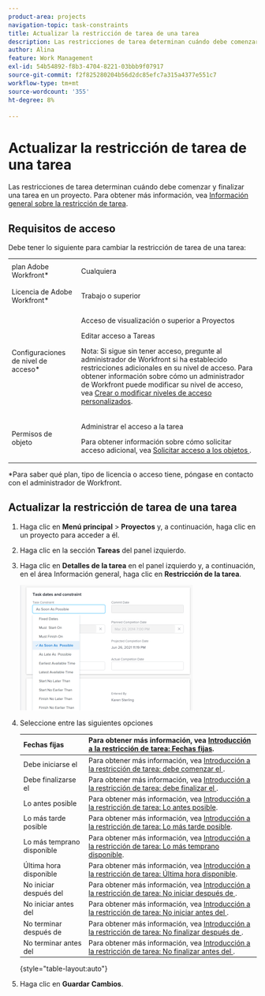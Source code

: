 ```yaml
---
product-area: projects
navigation-topic: task-constraints
title: Actualizar la restricción de tarea de una tarea
description: Las restricciones de tarea determinan cuándo debe comenzar y finalizar una tarea en un proyecto. Para obtener más información, vea Información general sobre las restricciones de tarea.
author: Alina
feature: Work Management
exl-id: 54b54892-f8b3-4704-8221-03bbb9f07917
source-git-commit: f2f825280204b56d2dc85efc7a315a4377e551c7
workflow-type: tm+mt
source-wordcount: '355'
ht-degree: 8%

---
```


# Actualizar la restricción de tarea de una tarea

Las restricciones de tarea determinan cuándo debe comenzar y finalizar una tarea en un proyecto. Para obtener más información, vea [Información general sobre la restricción de tarea](../../../manage-work/tasks/task-constraints/task-constraint-overview.md).

## Requisitos de acceso

Debe tener lo siguiente para cambiar la restricción de tarea de una tarea:

<table style="table-layout:auto"> 
 <col> 
 <col> 
 <tbody> 
  <tr> 
   <td role="rowheader">plan Adobe Workfront*</td> 
   <td> <p>Cualquiera </p> </td> 
  </tr> 
  <tr> 
   <td role="rowheader">Licencia de Adobe Workfront*</td> 
   <td> <p>Trabajo o superior</p> </td> 
  </tr> 
  <tr> 
   <td role="rowheader">Configuraciones de nivel de acceso*</td> 
   <td> <p>Acceso de visualización o superior a Proyectos</p> <p>Editar acceso a Tareas</p> <p>Nota: Si sigue sin tener acceso, pregunte al administrador de Workfront si ha establecido restricciones adicionales en su nivel de acceso. Para obtener información sobre cómo un administrador de Workfront puede modificar su nivel de acceso, vea <a href="../../../administration-and-setup/add-users/configure-and-grant-access/create-modify-access-levels.md" class="MCXref xref">Crear o modificar niveles de acceso personalizados</a>.</p> </td> 
  </tr> 
  <tr> 
   <td role="rowheader">Permisos de objeto</td> 
   <td> <p>Administrar el acceso a la tarea </p> <p>Para obtener información sobre cómo solicitar acceso adicional, vea <a href="../../../workfront-basics/grant-and-request-access-to-objects/request-access.md" class="MCXref xref">Solicitar acceso a los objetos </a>.</p> </td> 
  </tr> 
 </tbody> 
</table>

&#42;Para saber qué plan, tipo de licencia o acceso tiene, póngase en contacto con el administrador de Workfront.

## Actualizar la restricción de tarea de una tarea

1. Haga clic en **Menú principal** > **Proyectos** y, a continuación, haga clic en un proyecto para acceder a él.
1. Haga clic en la sección **Tareas** del panel izquierdo.
1. Haga clic en **Detalles de la tarea** en el panel izquierdo y, a continuación, en el área Información general, haga clic en **Restricción de la tarea**.

   ![](assets/task-constraint-all-options-in-overview-350x254.png)

1. Seleccione entre las siguientes opciones

   | Fechas fijas | Para obtener más información, vea [Introducción a la restricción de tarea: Fechas fijas](../../../manage-work/tasks/task-constraints/fixed-dates.md). |
   |---|---|
   | Debe iniciarse el | Para obtener más información, vea [Introducción a la restricción de tarea: debe comenzar el ](../../../manage-work/tasks/task-constraints/must-start-on.md). |
   | Debe finalizarse el | Para obtener más información, vea [Introducción a la restricción de tarea: debe finalizar el ](../../../manage-work/tasks/task-constraints/must-finish-on.md). |
   | Lo antes posible | Para obtener más información, vea [Introducción a la restricción de tarea: Lo antes posible](../../../manage-work/tasks/task-constraints/as-soon-as-possible.md). |
   | Lo más tarde posible | Para obtener más información, vea [Introducción a la restricción de tarea: Lo más tarde posible](../../../manage-work/tasks/task-constraints/as-late-as-possible.md). |
   | Lo más temprano disponible | Para obtener más información, vea [Introducción a la restricción de tarea: Lo más temprano disponible](../../../manage-work/tasks/task-constraints/earliest-available-time.md). |
   | Última hora disponible | Para obtener más información, vea [Introducción a la restricción de tarea: Última hora disponible](../../../manage-work/tasks/task-constraints/latest-available-time.md). |
   | No iniciar después del | Para obtener más información, vea [Introducción a la restricción de tarea: No iniciar después de ](../../../manage-work/tasks/task-constraints/start-no-later-than.md). |
   | No iniciar antes del | Para obtener más información, vea [Introducción a la restricción de tarea: No iniciar antes del ](../../../manage-work/tasks/task-constraints/start-no-earlier-than.md). |
   | No terminar después de | Para obtener más información, vea [Introducción a la restricción de tarea: No finalizar después de ](../../../manage-work/tasks/task-constraints/finish-no-later-than.md). |
   | No terminar antes del | Para obtener más información, vea [Introducción a la restricción de tarea: No finalizar antes del ](../../../manage-work/tasks/task-constraints/finish-no-earlier-than.md). |

   {style="table-layout:auto"}

1. Haga clic en **Guardar** **Cambios**.

 
